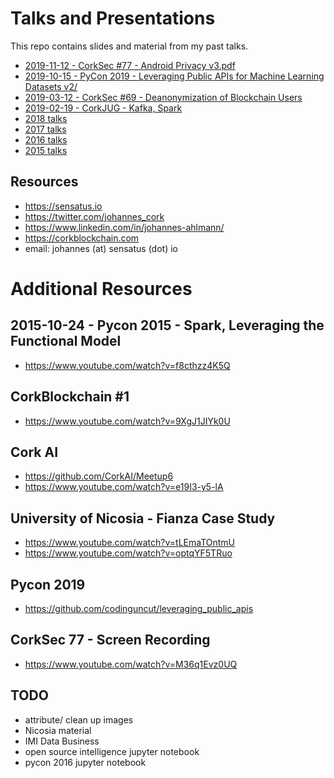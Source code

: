 # Talks and Presentations

This repo contains slides and material from my past talks.

* [2019-11-12 - CorkSec #77 - Android Privacy v3.pdf](./2019-11-12%20-%20CorkSec%20%2377%20-%20Android%20Privacy%20v3)
* [2019-10-15 - PyCon 2019 - Leveraging Public APIs for Machine Learning Datasets v2/](./2019-10-15%20-%20PyCon%202019%20-%20Leveraging%20Public%20APIs%20for%20Machine%20Learning%20Datasets%20v2)
* [2019-03-12 - CorkSec #69 - Deanonymization of Blockchain Users](./2019-03-12%20-%20CorkSec%20%2369%20-%20Deanonymization%20of%20Blockchain%20Users)
* [2019-02-19 - CorkJUG - Kafka, Spark](./2019-02-19%20-%20CorkJUG%20-%20Kafka%2C%20Spark%20v2)
* [2018 talks](./2018)
* [2017 talks](./2017)
* [2016 talks](./2016)
* [2015 talks](./2015)


## Resources
- https://sensatus.io
- https://twitter.com/johannes_cork
- https://www.linkedin.com/in/johannes-ahlmann/
- https://corkblockchain.com
- email: johannes (at) sensatus (dot) io


# Additional Resources

## 2015-10-24 - Pycon 2015 - Spark, Leveraging the Functional Model
- https://www.youtube.com/watch?v=f8cthzz4K5Q

## CorkBlockchain #1
- https://www.youtube.com/watch?v=9XgJ1JIYk0U

## Cork AI
- https://github.com/CorkAI/Meetup6
- https://www.youtube.com/watch?v=e19I3-y5-lA

## University of Nicosia - Fianza Case Study
- https://www.youtube.com/watch?v=tLEmaTOntmU
- https://www.youtube.com/watch?v=optqYF5TRuo

## Pycon 2019
- https://github.com/codinguncut/leveraging_public_apis

## CorkSec 77 - Screen Recording
- https://www.youtube.com/watch?v=M36q1Evz0UQ


## TODO
- attribute/ clean up images
- Nicosia material
- IMI Data Business
- open source intelligence jupyter notebook
- pycon 2016 jupyter notebook
